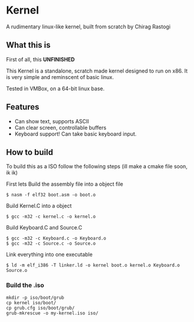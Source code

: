 # Kernel
 A rudimentary linux-like kernel, built from scratch by Chirag Rastogi

## What this is
First of all, this **UNFINISHED** 

This Kernel is a standalone, scratch made kernel designed to run on x86. It is very simple and reminscent of basic linux.

Tested in VMBox, on a 64-bit linux base.

## Features
- Can show text, supports ASCII
- Can clear screen, controllable buffers
- Keyboard support! Can take basic keyboard input.

## How to build

To build this as a ISO follow the following steps
(ill make a cmake file soon, ik ik)

First lets Build the assembly file into a object file
```
$ nasm -f elf32 boot.asm -o boot.o
```

Build Kernel.C into a object

```
$ gcc -m32 -c kernel.c -o kernel.o
```

Build Keyboard.C and Source.C
```
$ gcc -m32 -c Keyboard.c -o Keyboard.o
$ gcc -m32 -c Source.c -o Source.o
```
Link everything into one executable
```
$ ld -m elf_i386 -T linker.ld -o kernel boot.o kernel.o Keyboard.o Source.o
```
### Build the .iso

```
mkdir -p iso/boot/grub
cp kernel iso/boot/
cp grub.cfg iso/boot/grub/
grub-mkrescue -o my-kernel.iso iso/
```
